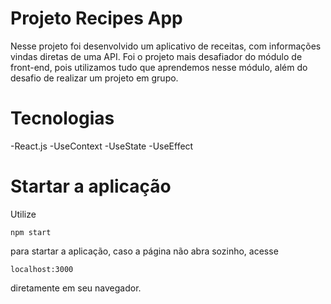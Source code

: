 # Projeto Recipes App

Nesse projeto foi desenvolvido um aplicativo de receitas, com informações vindas diretas de uma API. Foi o projeto mais desafiador do módulo de front-end, pois utilizamos tudo que aprendemos nesse módulo, além do desafio de realizar um projeto em grupo.

# Tecnologias

-React.js
-UseContext
-UseState
-UseEffect

# Startar a aplicação

Utilize

`npm start`

para startar a aplicação, caso a página não abra sozinho, acesse 

`localhost:3000`

diretamente em seu navegador.
